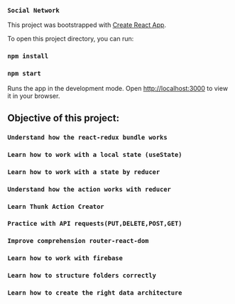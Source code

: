 ### `Social Network`

This project was bootstrapped with [Create React App](https://github.com/facebook/create-react-app).

To open this project directory, you can run:

### `npm install`

### `npm start`

Runs the app in the development mode.
Open [http://localhost:3000](http://localhost:3000) to view it in your browser.

## Objective of this project:
### `Understand how the react-redux bundle works`
### `Learn how to work with a local state (useState)`
### `Learn how to work with a state by reducer`
### `Understand how the action works with reducer`
### `Learn Thunk Action Creator`
### `Practice with API requests(PUT,DELETE,POST,GET)`
### `Improve comprehension router-react-dom`
### `Learn how to work with firebase `
### `Learn how to structure folders correctly`
### `Learn how to create the right data architecture `













